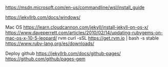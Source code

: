 https://msdn.microsoft.com/en-us/commandline/wsl/install_guide

https://jekyllrb.com/docs/windows/

Mac OS
https://learn.cloudcannon.com/jekyll/install-jekyll-on-os-x/
https://www.daveperrett.com/articles/2010/02/14/updating-rubygems-on-mac-os-x-10-5-leopard/
rvm
curl -sSL https://get.rvm.io | bash -s stable
https://www.ruby-lang.org/es/downloads/

Deploy github
https://jekyllrb.com/docs/github-pages/
https://github.com/github/pages-gem